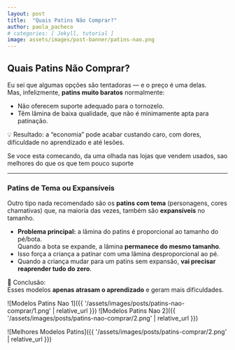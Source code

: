 ```yaml
---
layout: post
title:  "Quais Patins Não Comprar?"
author: paola_pacheco
# categories: [ Jekyll, tutorial ]
image: assets/images/post-banner/patins-nao.png
---
```

## Quais Patins Não Comprar?

Eu sei que algumas opções são tentadoras — e o preço é uma delas.  
Mas, infelizmente, **patins muito baratos** normalmente:

- Não oferecem suporte adequado para o tornozelo.
- Têm lâmina de baixa qualidade, que não é minimamente apta para patinação.

💡 Resultado: a “economia” pode acabar custando caro, com dores, dificuldade no aprendizado e até lesões.

Se voce esta comecando, da uma olhada nas lojas que vendem usados, sao melhores do que os que tem pouco suporte

---

### Patins de Tema ou Expansíveis

Outro tipo nada recomendado são os **patins com tema** (personagens, cores chamativas) que, na maioria das vezes, também são **expansíveis** no tamanho.

- **Problema principal:** a lâmina do patins é proporcional ao tamanho do pé/bota.  
  Quando a bota se expande, a lâmina **permanece do mesmo tamanho**.
- Isso força a criança a patinar com uma lâmina desproporcional ao pé.
- Quando a criança mudar para um patins sem expansão, **vai precisar reaprender tudo do zero**.

🚫 Conclusão:  
Esses modelos **apenas atrasam o aprendizado** e geram mais dificuldades.

![Modelos Patins Nao 1]({{ '/assets/images/posts/patins-nao-comprar/1.png' | relative_url }})
![Modelos Patins Nao 2]({{ '/assets/images/posts/patins-nao-comprar/2.png' | relative_url }})

![Melhores Modelos Patins]({{ '/assets/images/posts/patins-comprar/2.png' | relative_url }})

